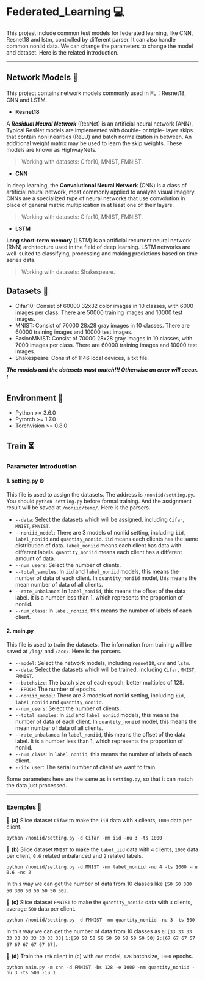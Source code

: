 # Federated_Learning 💻
This projest include common test models for federated learning, like CNN, Resnet18 and lstm, controlled by different parser. It can also handle common noniid data. We can change the parameters to change the model and dataset. Here is the related introduction.

---


## Network Models 🔑

This project contains network models commonly used in FL：Resnet18, CNN and LSTM.
- **Resnet18**

A ***Residual Neural Network*** (ResNet) is an artificial neural network (ANN). Typical ResNet models are implemented with double- or triple- layer skips that contain nonlinearities (ReLU) and batch normalization in between. An additional weight matrix may be used to learn the skip weights. These models are known as HighwayNets.

> Working with datasets: Cifar10, MNIST, FMNIST.

- **CNN**

In deep learning, the **Convolutional Neural Network** (CNN) is a class of artificial neural network, most commonly applied to analyze visual imagery. CNNs are a specialized type of neural networks that use convolution in place of general matrix multiplication in at least one of their layers.

> Working with datasets: Cifar10, MNIST, FMNIST.

- **LSTM**

**Long short-term memory** (LSTM) is an artificial recurrent neural network (RNN) architecture used in the field of deep learning. LSTM networks are well-suited to classifying, processing and making predictions based on time series data.

> Working with datasets: Shakespeare.

## Datasets 📝

- Cifar10: Consist of 60000 32x32 color images in 10 classes, with 6000 images per class. There are 50000 training images and 10000 test images.
- MNIST: Consist of 70000 28x28 gray images in 10 classes. There are 60000 training images and 10000 test images.
- FasionMNIST: Consist of 70000 28x28 gray images in 10 classes, with 7000 images per class. There are 60000 training images and 10000 test images.
- Shakespeare: Consist of 1146 local devices, a txt file.

***The models and the datasets must match!!! Otherwise an error will occur.*** ❗️

## Environment 🐍

- Python >= 3.6.0
- Pytorch >= 1.7.0
- Torchvision >= 0.8.0

## Train ⏳

### Parameter Introduction

#### 1. setting.py ⚙️

This file is used to assign the datasets. The address is ``/noniid/setting.py``. You should ``python setting.py`` before formal training. And the assignment result will be saved at ``/noniid/temp/``. Here is the parsers.

- ``--data``: Select the datasets which will be assigned, including ``Cifar``, ``MNIST``, ``FMNIST``.
- ``--noniid_model``: There are 3 models of noniid setting, including ``iid``, ``label_noniid`` and ``quantity_noniid``. ``iid`` means each clients has the same distribution of data. `label_noniid` means each client has data with different labels. ``quantity_noniid`` means each client has a different amount of data.
- ``--num_users``: Select the number of clients.
- ``--total_samples``: In ``iid`` and ``label_noniid`` models, this means the number of data of each client. In ``quantity_noniid`` model, this means the mean number of data of all clients.
- ``--rate_unbalance``: In ``label_noniid``, this means the offset of the data label. It is a number less than 1, which represents the proportion of noniid.
- ``--num_class``: In ``label_noniid``, this means the number of labels of each client. 

#### 2. main.py

This file is used to train the datasets. The information from training will be saved at ``/log/`` and ``/acc/``. Here is the parsers.

- ``--model``: Select the network models, including ``resnet18``, ``cnn`` and ``lstm``.
- ``--data``: Select the datasets which will be trained, including ``Cifar``, ``MNIST``, ``FMNIST``.
- ``--batchsize``: The batch size of each epoch, better multiples of 128.
- ``--EPOCH``: The number of epochs.
- ``--noniid_model``: There are 3 models of noniid setting, including ``iid``, ``label_noniid`` and ``quantity_noniid``.
- ``--num_users``: Select the number of clients.
- ``--total_samples``: In ``iid`` and ``label_noniid`` models, this means the number of data of each client. In ``quantity_noniid`` model, this means the mean number of data of all clients.
- ``--rate_unbalance``: In ``label_noniid``, this means the offset of the data label. It is a number less than 1, which represents the proportion of noniid.
- ``--num_class``: In ``label_noniid``, this means the number of labels of each client. 
- ``--idx_user``: The serial number of client we want to train.

Some parameters here are the same as in ``setting.py``, so that it can match the data just processed.

---

### Exemples 🙋

🔸 **(a)** Slice dataset ``Cifar`` to make the ``iid`` data with ``3`` clients, ``1000`` data per client.

```python /noniid/setting.py -d Cifar -nm iid -nu 3 -ts 1000```

🔸 **(b)** Slice dataset ``MNIST`` to make the ``label_iid`` data with ``4`` clients, ``1000`` data per client, ``0.6`` related unbalanced and ``2`` related labels.

```python /noniid/setting.py -d MNIST -nm label_noniid -nu 4 -ts 1000 -ru 0.6 -nc 2```

In this way we can get the number of data from 10 classes like ``[50 50 300 50 300 50 50 50 50 50]``.

🔸 **(c)** Slice dataset ``FMNIST`` to make the ``quantity_noniid`` data with ``3`` clients, average ``500`` data per client.

```python /noniid/setting.py -d FMNIST -nm quantity_noniid -nu 3 -ts 500```

In this way we can get the number of data from 10 classes as ``0:[33 33 33 33 33 33 33 33 33 33]`` ``1:[50 50 50 50 50 50 50 50 50 50]`` ``2:[67 67 67 67 67 67 67 67 67 67]``.

🔸 **(d)** Train the ``1th`` client in (c) with ``cnn`` model, ``128`` batchsize, ``1000`` epochs.

```python main.py -m cnn -d FMNIST -bs 128 -e 1000 -nm quantity_noniid -nu 3 -ts 500 -iu 1```
